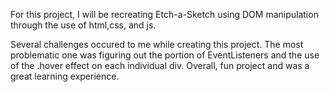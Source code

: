 For this project, I will be recreating Etch-a-Sketch using DOM manipulation through the use of html,css, and js.

Several challenges occured to me while creating this project. The most problematic one was figuring out the portion of EventListeners and the use of the .hover effect on each individual div. Overall, fun project and was a great learning experience.
